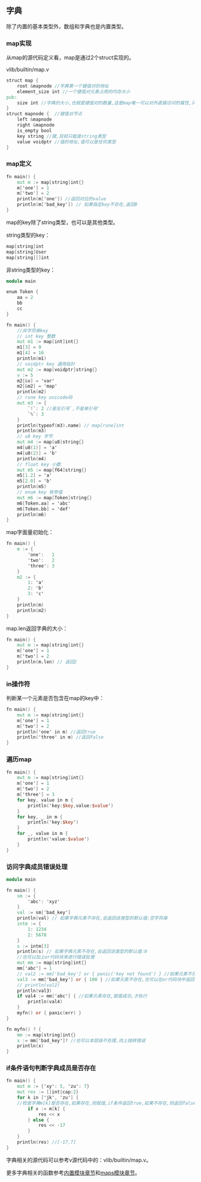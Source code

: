 ## 字典

除了内置的基本类型外，数组和字典也是内置类型。

### map实现

从map的源代码定义看，map是通过2个struct实现的。

vlib/builtin/map.v

```v
struct map {
	root &mapnode //字典第一个键值对的地址
	element_size int //一个键值对元素占用的内存大小
pub:
	size int //字典的大小,也就是键值对的数量,这是map唯一可以对外直接访问的属性,只读
}
struct mapnode {  //键值对节点
	left &mapnode 
	right &mapnode
	is_empty bool
	key string //键,目前只能是string类型
	value voidptr //值的地址,值可以是任何类型
}
```

### map定义

```v
fn main() {
  	mut m := map[string]int{}
    m['one'] = 1
    m['two'] = 2
    println(m['one']) //返回对应的value
    println(m['bad_key']) // 如果指定key不存在,返回0
}
```

map的key除了string类型，也可以是其他类型。

string类型的key：

```v
map[string]int
map[string]User
map[string][]int
```

非string类型的key：

```v
module main

enum Token {
	aa = 2
	bb
	cc
}

fn main() {
	//非字符串key
	// int key 整数
	mut m1 := map[int]int{}
	m1[3] = 9
	m1[4] = 16
	println(m1)
	// voidptr key 通用指针
	mut m2 := map[voidptr]string{}
	v := 5
	m2[&v] = 'var'
	m2[&m2] = 'map'
	println(m2)
	// rune key unicode码
	mut m3 := {
		`!`: 2 //是反引号`,不是单引号'
		`%`: 3
	}
	println(typeof(m3).name) // map[rune]int
	println(m3)
	// u8 key 字节
	mut m4 := map[u8]string{}
	m4[u8(1)] = 'a'
	m4[u8(2)] = 'b'
	println(m4)
	// float key 小数
	mut m5 := map[f64]string{}
	m5[1.2] = 'a'
	m5[2.0] = 'b'
	println(m5)
	// enum key 枚举值
	mut m6 := map[Token]string{}
	m6[Token.aa] = 'abc'
	m6[Token.bb] = 'def'
	println(m6)
}

```

map字面量初始化：

```v
fn main() {
	m := {
		'one':   1
		'two':   2
		'three': 3
	}
	m2 := {
		1: 'a'
		2: 'b'
		3: 'c'
	}
	println(m)
	println(m2)
}

```

map.len返回字典的大小：

```v
fn main() {
	mut m := map[string]int{}
	m['one'] = 1
	m['two'] = 2
	println(m.len) // 返回2
}
```

### in操作符

判断某一个元素是否包含在map的key中：

```v
fn main() {
    mut m := map[string]int{}
    m['one'] = 1
    m['two'] = 2
    println('one' in m) //返回true
    println('three' in m) //返回false
}
```

### 遍历map

```v
fn main() {
	mut m := map[string]int{}
	m['one'] = 1
	m['two'] = 2
	m['three'] = 3
	for key, value in m {
		println('key:$key,value:$value')
	}
	for key, _ in m {
		println('key:$key')
	}
	for _, value in m {
		println('value:$value')
	}
}
```

### 访问字典成员错误处理

```v
module main

fn main() {
	sm := {
		'abc': 'xyz'
	}
	val := sm['bad_key']
	println(val) // 如果字典元素不存在,会返回该类型的默认值:空字符串
	intm := {
		1: 1234
		2: 5678
	}
	s := intm[3]
	println(s) // 如果字典元素不存在,会返回该类型的默认值:0
	//也可以加上or代码块来进行错误处理
	mut mm := map[string]int{}
	mm['abc'] = 1
	// val2 := mm['bad_key'] or { panic('key not found') } //如果元素不存在,在or代码块中进行错误处理
	val3 := mm['bad_key'] or { 100 } //如果元素不存在,也可以在or代码块中返回默认值,类型必须和字典的value类型一致
	// println(val2)
	println(val3)
	if val4 := mm['abc'] { //如果元素存在,赋值成功,才执行
		println(val4)
	}
	myfn() or { panic(err) }
}

fn myfn() ? {
	mm := map[string]int{}
	x := mm['bad_key']? //也可以本层级不处理,向上抛转错误
	println(x)
}
```

### if条件语句判断字典成员是否存在

```v
fn main() {
	mut m := {'xy': 5, 'zu': 7}
	mut res := []int{cap:2}
	for k in ['jk', 'zu'] {
    //检查字典m[k]是否存在,如果存在,则赋值,if条件返回true,如果不存在,则返回false
		if x := m[k] { 
			res << x
		} else {
			res << -17
		}
	}
	println(res) //[-17,7]
}
```

字典相关的源代码可以参考v源代码中的：vlib/builtin/map.v。

更多字典相关的函数参考[内置模块章节](./std_builtin.md)和[maps模块章节](maps.md)。

